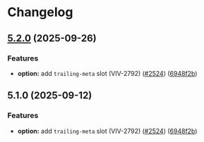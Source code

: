 # Changelog

## [5.2.0](https://github.com/Vonage/vivid-3/compare/test-utils-v5.1.0...test-utils-v5.2.0) (2025-09-26)


### Features

* **option:** add `trailing-meta` slot (VIV-2792) ([#2524](https://github.com/Vonage/vivid-3/issues/2524)) ([6948f2b](https://github.com/Vonage/vivid-3/commit/6948f2be5e71e15f19fedf60c00bad98dea5ccb7))

## 5.1.0 (2025-09-12)


### Features

* **option:** add `trailing-meta` slot (VIV-2792) ([#2524](https://github.com/Vonage/vivid-3/issues/2524)) ([6948f2b](https://github.com/Vonage/vivid-3/commit/6948f2be5e71e15f19fedf60c00bad98dea5ccb7))
